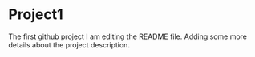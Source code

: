 # Project1
The first github project
I am editing the README file. Adding some more details about the project description.

